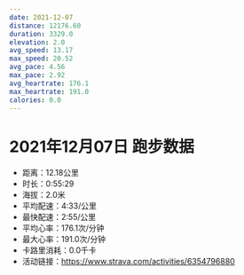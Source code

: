 ```yaml
---
date: 2021-12-07
distance: 12176.60
duration: 3329.0
elevation: 2.0
avg_speed: 13.17
max_speed: 20.52
avg_pace: 4.56
max_pace: 2.92
avg_heartrate: 176.1
max_heartrate: 191.0
calories: 0.0
---
```


# 2021年12月07日 跑步数据

- 距离：12.18公里
- 时长：0:55:29
- 海拔：2.0米
- 平均配速：4:33/公里
- 最快配速：2:55/公里
- 平均心率：176.1次/分钟
- 最大心率：191.0次/分钟
- 卡路里消耗：0.0千卡
- 活动链接：https://www.strava.com/activities/6354796880
